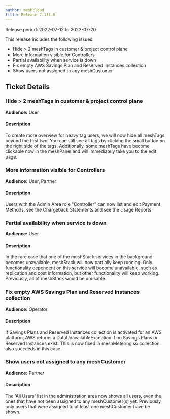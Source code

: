 ```yaml
---
author: meshcloud
title: Release 7.131.0
---
```


Release period: 2022-07-12 to 2022-07-20

This release includes the following issues:
* Hide > 2 meshTags in customer & project control plane
* More information visible for Controllers
* Partial availability when service is down
* Fix empty AWS Savings Plan and Reserved Instances collection
* Show users not assigned to any meshCustomer
<!--truncate-->

## Ticket Details
### Hide > 2 meshTags in customer & project control plane
**Audience:** User


#### Description
To create more overview for heavy tag users, we will now hide all meshTags beyond the first two.
You can still see all tags by clicking the small button on the right side of the tags.
Additionally, some meshTags have become clickable now in the meshPanel and will immediately take you to the edit page.

### More information visible for Controllers
**Audience:** User, Partner


#### Description
Users with the Admin Area role "Controller" can now list and edit Payment Methods, see the Chargeback Statements and see the Usage Reports.

### Partial availability when service is down
**Audience:** User


#### Description
In the rare case that one of the meshStack services in the background becomes unavailable, meshStack will now partially keep running.
Only functionality dependent on this service will become unavailable, such as replication and cost information, but other functionality will keep working.
Previously, all of meshStack would be unusable.

### Fix empty AWS Savings Plan and Reserved Instances collection
**Audience:** Operator


#### Description
If Savings Plans and Reserved Instances collection is activated for an AWS platform, AWS returns a
DataUnavailableException if no Savings Plans or Reserved Instances exist. This is now fixed in meshMetering
so collection also succeeds in this case.

### Show users not assigned to any meshCustomer
**Audience:** Partner


#### Description
The 'All Users' list in the administration area now shows all users, even the ones that have not been assigned to any meshCustomer(s) yet. Previously only users that were assigned to at least one meshCustomer have be shown.


